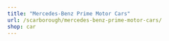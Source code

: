 ```yaml
---
title: "Mercedes-Benz Prime Motor Cars"
url: /scarborough/mercedes-benz-prime-motor-cars/
shop: car
---
```

